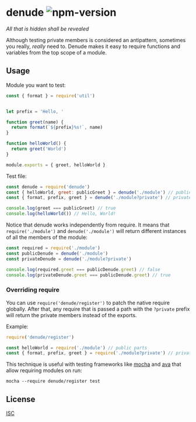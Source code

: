 # denude ![npm-version](https://img.shields.io/npm/v/denude.svg)

*All that is hidden shall be revealed*

Although testing private members is considered an antipattern, sometimes you really, *really* need to. Denude makes it easy to require functions and variables from the top scope of a module.


## Usage

Module you want to test:

```js
const { format } = require('util')


let prefix = 'Hello, '

function greet(name) {
  return format(`${prefix}%s!`, name)
}

function helloWorld() {
  return greet('World')
}

module.exports = { greet, helloWorld }
```

Test file:

```js
const denude = require('denude')
const { helloWorld, greet: publicGreet } = denude('./module') // public parts
const { format, prefix, greet } = denude('./module?private') // private parts

console.log(greet === publicGreet) // true
console.log(helloWorld()) // Hello, World!
```

Notice that denude works independently from require. It means that `require('./module')` and `denude('./module')` will return different instances of all the members of the module:

```js
const required = require('./module')
const publicDenude = denude('./module')
const privateDenude = denude('./module?private')

console.log(required.greet === publicDenude.greet) // false
console.log(privateDenude.greet === publicDenude.greet) // true
```


### Overriding require

You can use `require('denude/register')` to patch the native require globally. After that, any require that is passed a path with the `?private` prefix will return the private members instead of the exports.

Example:

```js
require('denude/register')

const helloWorld = require('./module') // public parts
const { format, prefix, greet } = require('./module?private') // private parts
```

This technique is useful with testing frameworks like [mocha](https://github.com/mochajs/mocha) and [ava](https://github.com/avajs/ava) that allow requiring modules on run:

```shell
mocha --require denude/register test
```


## License

[ISC](LICENSE)
